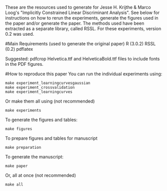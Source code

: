 These are the resources used to generate for Jesse H. Krijthe & Marco Loog's "Implicitly Constrained Linear Discriminant Analysis". See below for instructions on how to rerun the experiments, generate the figures used in the paper and/or generate the paper. The methods used have been extracted as a separate library, called RSSL. For these experiments, version 0.2 was used.

#Main Requirements (used to generate the original paper)
R (3.0.2)
RSSL (0.2)
pdflatex

Suggested:
pdfcrop
Helvetica.ttf and HelveticaBold.ttf files to include fonts in the PDF figures.

#How to reproduce this paper
You can run the individual experiments using:

```
make experiment_learningcurvesgaussian
make experiment_crossvalidation
make experiment_learningcurves
```

Or make them all using (not recommended)
```
make experiments
```

To generate the figures and tables:

```
make figures
```

To prepare figures and tables for manuscript
```
make preparation
```

To generate the manuscript:
```
make paper
```

Or, all at once (not recommended)
```
make all
```